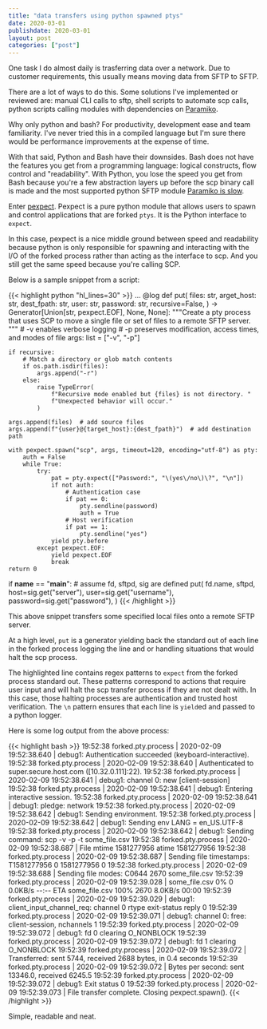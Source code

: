 ```yaml
---
title: "data transfers using python spawned ptys"
date: 2020-03-01
publishdate: 2020-03-01
layout: post
categories: ["post"]
---
```

One task I do almost daily is trasferring data over a network. Due to customer requirements, this usually means moving data from SFTP to SFTP.

There are a lot of ways to do this. Some solutions I've implemented or reviewed are: manual CLI calls to sftp, shell scripts to automate scp calls, python scripts calling modules with dependencies on [Paramiko](https://github.com/paramiko/paramiko).


Why only python and bash? For productivity, development ease and team familiarity. I've never tried this in a compiled language but I'm sure there would be performance improvements at the expense of time.

With that said, Python and Bash have their downsides. Bash does not have the features you get from a programming language: logical constructs, flow control and "readability". With Python, you lose the speed you get from Bash because you're a few abstraction layers up before the scp binary call is made and the most supported python SFTP module [Paramiko is slow](https://github.com/paramiko/paramiko/issues/175).

Enter [pexpect](https://github.com/pexpect/pexpect). Pexpect is a pure python module that allows users to spawn and control applications that are forked `ptys`. It is the Python interface to `expect`.

In this case, pexpect is a nice middle ground between speed and readability because python is only responsible for spawning and interacting with the I/O of the forked process rather than acting as the interface to scp. And you still get the same speed because you're calling SCP.

Below is a sample snippet from a script:

{{< highlight python "hl_lines=30" >}}
...
@log
def put(
    files: str, arget_host: str, dest_fpath: str, user: str, password: str, recursive=False,
) -> Generator[Union[str, pexpect.EOF], None, None]:
    """Create a pty process that uses SCP to move a single file or set of files
    to a remote SFTP server.
    """
    # -v enables verbose logging
    # -p preserves modification, access times, and modes of file
    args: list = ["-v", "-p"]

    if recursive:
        # Match a directory or glob match contents
        if os.path.isdir(files):
            args.append("-r")
        else:
            raise TypeError(
                f"Recursive mode enabled but {files} is not directory. "
                f"Unexpected behavior will occur."
            )

    args.append(files)  # add source files
    args.append(f"{user}@{target_host}:{dest_fpath}")  # add destination path

    with pexpect.spawn("scp", args, timeout=120, encoding="utf-8") as pty:
        auth = False
        while True:
            try:
                pat = pty.expect(["Password:", "\(yes\/no\)\?", "\n"])
                if not auth:
                    # Authentication case
                    if pat == 0:
                        pty.sendline(password)
                        auth = True
                    # Host verification
                    if pat == 1:
                        pty.sendline("yes")
                yield pty.before
            except pexpect.EOF:
                yield pexpect.EOF
                break
    return 0

if __name__ == "__main__":
    # assume fd, sftpd, sig are defined
    put(
            fd.name,
            sftpd,
            host=sig.get("server"),
            user=sig.get("username"),
            password=sig.get("password"),
        )
{{< /highlight >}}

This above snippet transfers some specified local files onto a remote SFTP server.

At a high level, `put` is a generator yielding back the standard out of each line in the forked process logging the line and or handling situations that would halt the scp process.

The highlighted line contains regex patterns to `expect` from the forked process standard out. These patterns correspond to actions that require user input and will halt the scp transfer process if they are not dealt with. In this case, those halting processes are authentication and trusted host verification. The `\n` pattern ensures that each line is `yield`ed and passed to a python logger.

Here is some log output from the above process:

{{< highlight bash >}}
19:52:38 forked.pty.process | 2020-02-09 19:52:38.640 | debug1: Authentication succeeded (keyboard-interactive).
19:52:38 forked.pty.process | 2020-02-09 19:52:38.640 | Authenticated to super.secure.host.com ([10.32.0.111]:22).
19:52:38 forked.pty.process | 2020-02-09 19:52:38.641 | debug1: channel 0: new [client-session]
19:52:38 forked.pty.process | 2020-02-09 19:52:38.641 | debug1: Entering interactive session.
19:52:38 forked.pty.process | 2020-02-09 19:52:38.641 | debug1: pledge: network
19:52:38 forked.pty.process | 2020-02-09 19:52:38.642 | debug1: Sending environment.
19:52:38 forked.pty.process | 2020-02-09 19:52:38.642 | debug1: Sending env LANG = en_US.UTF-8
19:52:38 forked.pty.process | 2020-02-09 19:52:38.642 | debug1: Sending command: scp -v -p -t some_file.csv
19:52:38 forked.pty.process | 2020-02-09 19:52:38.687 | File mtime 1581277956 atime 1581277956
19:52:38 forked.pty.process | 2020-02-09 19:52:38.687 | Sending file timestamps: T1581277956 0 1581277956 0
19:52:38 forked.pty.process | 2020-02-09 19:52:38.688 | Sending file modes: C0644 2670 some_file.csv
19:52:39 forked.pty.process | 2020-02-09 19:52:39.028 |
some_file.csv                     0%    0     0.0KB/s   --:-- ETA
some_file.csv                   100% 2670     8.0KB/s   00:00
19:52:39 forked.pty.process | 2020-02-09 19:52:39.029 | debug1: client_input_channel_req: channel 0 rtype exit-status reply 0
19:52:39 forked.pty.process | 2020-02-09 19:52:39.071 | debug1: channel 0: free: client-session, nchannels 1
19:52:39 forked.pty.process | 2020-02-09 19:52:39.072 | debug1: fd 0 clearing O_NONBLOCK
19:52:39 forked.pty.process | 2020-02-09 19:52:39.072 | debug1: fd 1 clearing O_NONBLOCK
19:52:39 forked.pty.process | 2020-02-09 19:52:39.072 | Transferred: sent 5744, received 2688 bytes, in 0.4 seconds
19:52:39 forked.pty.process | 2020-02-09 19:52:39.072 | Bytes per second: sent 13346.0, received 6245.5
19:52:39 forked.pty.process | 2020-02-09 19:52:39.072 | debug1: Exit status 0
19:52:39 forked.pty.process | 2020-02-09 19:52:39.073 | File transfer complete. Closing pexpect.spawn().
{{< /highlight >}}

Simple, readable and neat.